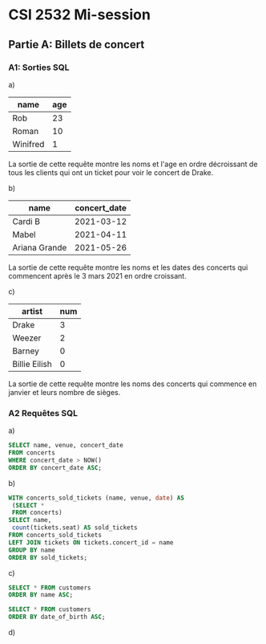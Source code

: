 # CSI 2532 Mi-session

## Partie A: Billets de concert

### A1: Sorties SQL

a) 

| name | age |
| --- | --- |
| Rob | 23 |
| Roman | 10 |
| Winifred | 1 |

La sortie de cette requête montre les noms et l'age en ordre décroissant de tous les clients qui ont un ticket pour voir le concert de Drake.

b) 

| name | concert_date |
| --- | --- |
| Cardi B | 2021-03-12 |
| Mabel | 2021-04-11 |
| Ariana Grande | 2021-05-26 |

La sortie de cette requête montre les noms et les dates des concerts qui commencent après le 3 mars 2021 en ordre croissant.

c) 

| artist | num |
| --- | --- |
| Drake | 3 |
| Weezer | 2 |
| Barney | 0 |
| Billie Eilish | 0 |

La sortie de cette requête montre les noms des concerts qui commence en janvier et leurs nombre de sièges.

### A2 Requêtes SQL

a)
```sql
SELECT name, venue, concert_date
FROM concerts
WHERE concert_date > NOW()
ORDER BY concert_date ASC;
```

b)
```sql
WITH concerts_sold_tickets (name, venue, date) AS
 (SELECT *
 FROM concerts)
SELECT name,
 count(tickets.seat) AS sold_tickets
FROM concerts_sold_tickets
LEFT JOIN tickets ON tickets.concert_id = name
GROUP BY name
ORDER BY sold_tickets;
```

c)
```sql
SELECT * FROM customers
ORDER BY name ASC;

SELECT * FROM customers
ORDER BY date_of_birth ASC;
```

d)
```